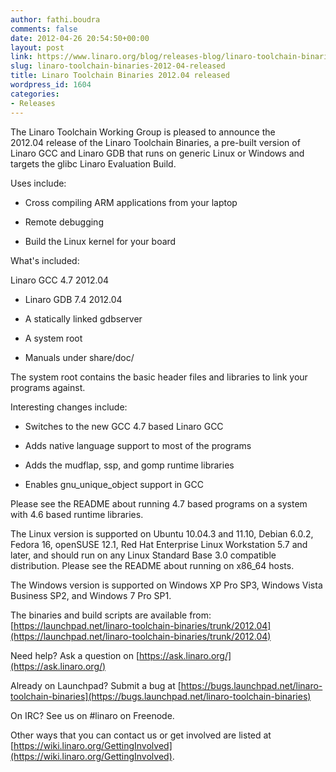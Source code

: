 ```yaml
---
author: fathi.boudra
comments: false
date: 2012-04-26 20:54:50+00:00
layout: post
link: https://www.linaro.org/blog/releases-blog/linaro-toolchain-binaries-2012-04-released/
slug: linaro-toolchain-binaries-2012-04-released
title: Linaro Toolchain Binaries 2012.04 released
wordpress_id: 1604
categories:
- Releases
---
```


The Linaro Toolchain Working Group is pleased to announce the 2012.04 release of the Linaro Toolchain Binaries, a pre-built version of Linaro GCC and Linaro GDB that runs on generic Linux or Windows and targets the glibc Linaro Evaluation Build.

Uses include:



	
  * Cross compiling ARM applications from your laptop

	
  * Remote debugging

	
  * Build the Linux kernel for your board


What's included:

Linaro GCC 4.7 2012.04

	
  * Linaro GDB 7.4 2012.04

	
  * A statically linked gdbserver

	
  * A system root

	
  * Manuals under share/doc/


The system root contains the basic header files and libraries to link your programs against.

Interesting changes include:

	
  * Switches to the new GCC 4.7 based Linaro GCC

	
  * Adds native language support to most of the programs

	
  * Adds the mudflap, ssp, and gomp runtime libraries

	
  * Enables gnu_unique_object support in GCC


Please see the README about running 4.7 based programs on a system with 4.6 based runtime libraries.

The Linux version is supported on Ubuntu 10.04.3 and 11.10, Debian 6.0.2, Fedora 16, openSUSE 12.1, Red Hat Enterprise Linux Workstation 5.7 and later, and should run on any Linux Standard Base 3.0 compatible distribution.  Please see the README about running on x86_64 hosts.

The Windows version is supported on Windows XP Pro SP3, Windows Vista Business SP2, and Windows 7 Pro SP1.

The binaries and build scripts are available from:
[https://launchpad.net/linaro-toolchain-binaries/trunk/2012.04](https://launchpad.net/linaro-toolchain-binaries/trunk/2012.04)

Need help?  Ask a question on [https://ask.linaro.org/](https://ask.linaro.org/)

Already on Launchpad?  Submit a bug at
[https://bugs.launchpad.net/linaro-toolchain-binaries](https://bugs.launchpad.net/linaro-toolchain-binaries)

On IRC?  See us on #linaro on Freenode.

Other ways that you can contact us or get involved are listed at
[https://wiki.linaro.org/GettingInvolved](https://wiki.linaro.org/GettingInvolved).
